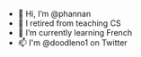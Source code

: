- 👋 Hi, I’m @phannan
- 👀 I retired from teaching CS
- 🌱 I’m currently learning French 
- 📫 I'm @doodleno1 on Twitter

<!---
phannan/phannan is a ✨ special ✨ repository because its `README.md` (this file) appears on your GitHub profile.
You can click the Preview link to take a look at your changes.
--->
